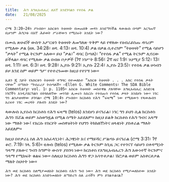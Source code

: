 ```yaml
---
title:  ሕግ እግዚአብሔር ለእኛ እንደገባልን የተስፋ ቃል
date:   21/08/2025
---
```


`ሮሜ 3:20–24ን ያንብቡ። አስርቱን ትዕዛዛት በመጠበቅ መዳን እንደማንችል ጳውሎስ በጣም እርግጠኛ ቢሆንም ሕግጋቱ በእኛ ሕይወት ሥራቸውን የሚሰሩት እንዴት ነው?`

በሙሴ ጽሁፎች ውስጥ አሥርቱን ትዕዛዛት ለመግለጽ ጥቅም ላይ የዋለው የዕብራይስጡ ዳባሪም የሚለው ቃል (ዘጸ. 34:28፣ ዘዳ. 4:13፣ ዘዳ. 10:4) ቃል በቃል ሲተረጎም “ትዕዛዛት” የሚል ሳይሆን “ቃላት” የሚል ትርጉም አለው። ይህ “ቃል፣” ዳባር (ነጣለ)፣ “የተስፋ ቃል” የሚል ትርጉም ሊኖረው ይችላል። ዳባር የሚለው ቃል በብዙ ቦታዎች (1ኛ ነገሥት 8:56፤ 2ኛ ዜና 1:9፤ ነህሚያ 5:12፣ 13፤ ዘዳ. 1:11፤ ዘዳ. 6:3፤ ዘዳ. 9:28፤ ኢያሱ 9:21፤ ኢያሱ 22:4፤ ኢያሱ 23:5)፣ የተስፋ ቃል ሀሳብን ይዞ እንደ ስም ወይም ግሥ የተተረጎመው ከዚህ የተነሣ ነው።

`ኤለን ጂ ኋይት የአስርቱን ትዕዛዛት ተግባር በተመለከተ “አስርቱ ትዕዛዛት . . . አስር የተስፋ ቃላት ናቸው” በማለት ማብራሪያ ትሰጣለች። —Ellen G. White Comments፣ The SDA Bible Commentary፣ vol. 1፣ p. 1105። አስርቱ ትዕዛዛት መስተዋል ያለባቸው እግዚአብሔር አስደናቂ ነገሮችን እንዲያደርግልን በትክክለኛው መንገድ ሊመሩን ከእርሱ የተሰጡን የተስፋ ቃላት እንደሆኑ ነው። ነገር ግን ልንታዘዛቸው ይገባል። ሮሜ 10:4ን ያንብቡ። ክርስቶስ የሕግ “ፍጻሜ” ነው የሚለውን የጳውሎስን አረፍተ ነገር መረዳት ያለብን እንዴት ነው?`

ጳውሎስ ኢየሱስ ክርስቶስ የሕግ ፍጻሜ (telos) እንደሆነ ይናገራል፣ ነገር ግን ይህን ሲል ክርስቶስ ሕግን ሽሯል ወይም አስወግዷል በሚል ስሜት አይደለም። ከዚህ ይልቅ ክርስቶስ የሕግ ግብና አላማ ነው ማለት ነው፤ የእርሱ የስርየት መስዋዕትነት የህግን ትክክለኛነትና ዘላቂነት ያስቀራል ማለት አይደለም።

ከዚህ በተቃራኒ ስለ ሕግ አስፈላጊነት፣ ሕጋዊነት እና የማይሻር ሥልጣኑ ይናገራል (ሮሜ 3:31፣ 1ኛ ቆሮ. 7:19፣ ገላ. 5:6)። ቴሎስ (telos) የሚለው ቃል ትርጉም ከጊዜ ጋር የተገናኘ ሳይሆን በቀዳሚነት ዓላማ ያለውና ግብን ከግምት ውስጥ ያስገባ ነው። ክርስቶስ የእግዚአብሔርን ሕግ እውነተኛ ትርጉምና ዓላማ የሚከፍት ቁልፍ ነው። ስለዚህ ክርስቶስ ሕግን ዋጋ አሳጥቶታል፣ ሽሮታል ወይም አስቀርቶታል ማለት ስህተት ነው።

`ሕግ ወደ ክርስቶስ ስለሚያመለክት ክርስቶስ የሕግ ግብ ነው። ሕግ ወደ ክርስቶስ የሚያመለክተው እንዴት ነው? ሕግ ወደ ክርስቶስ እንድንመለከት ለማድረግ ስለ ራሳችን ምን ይገልጥልናል?`

